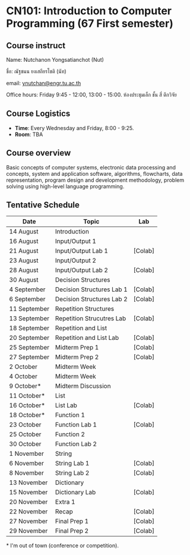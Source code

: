 # CN101: Introduction to Computer Programming (67 First semester)

## Course instruct

Name: Nutchanon Yongsatianchot (Nut)

ชื่อ: ณัฐชนน ยงเสถียรโชติ (นัท)

email: ynutchan@engr.tu.ac.th

Office hours: Friday 9:45 - 12:00, 13:00 - 15:00. ห้องประชุมเล็ก ชั้น สี่ ตึกวิจัย

## Course Logistics

- **Time**: Every Wednesday and Friday, 8:00 - 9:25.
- **Room**: TBA

## Course overview 
Basic concepts of computer systems, electronic data processing and concepts, system and application software, algorithms, flowcharts, data representation, program design and development methodology, problem solving using high-level language programming. 

## Tentative Schedule

|   Date  |  Topic  |  Lab  |
| ------- | ------- |  --------  |
| 14 August   | Introduction             |             |
| 16 August   | Input/Output 1           |             |
| 21 August   | Input/Output Lab 1       |  [Colab]    |
| 23 August   | Input/Output 2           |             |
| 28 August   | Input/Output Lab 2       |  [Colab]    |
| 30 August   | Decision Structures      |             |
| 4 September | Decision Structures Lab 1 | [Colab]    |
| 6 September | Decision Structures Lab 2 | [Colab]    |
| 11 September | Repetition Structures      |          |
| 13 September | Repetition Strucutres Lab  | [Colab]  |
| 18 September | Repetition and List        |          |
| 20 September | Repetition and List Lab    | [Colab]  |
| 25 September | Midterm Prep 1         | [Colab]  |
| 27 September | Midterm Prep 2         | [Colab]  |
| 2 October | Midterm Week     |             |
| 4 October | Midterm Week     |             |
| 9 October* |  Midterm Discussion |         |
| 11 October* | List           |             |
| 16 October* | List Lab       |  [Colab]    |
| 18 October* | Function 1      |            |
| 23 October | Function Lab 1   |  [Colab]   |
| 25 October | Function 2       |            |
| 30 October | Function Lab 2   |             |
| 1 November | String           |             |
| 6 November | String Lab 1     |  [Colab]    |
| 8 November | String Lab 2     |  [Colab]    |
| 13 November | Dictionary      |             |
| 15 November | Dictionary Lab  |  [Colab]    |
| 20 November | Extra 1         |             |
| 22 November | Recap           |  [Colab]    |
| 27 November | Final Prep 1     | [Colab]     |
| 29 November | Final Prep 2     | [Colab]     |

\* I'm out of town (conference or competition).
